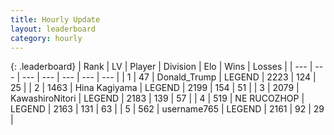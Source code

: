 ```yaml
---
title: Hourly Update
layout: leaderboard
category: hourly
---
```


{: .leaderboard}
| Rank | LV | Player | Division | Elo | Wins | Losses |
| --- | --- | --- | --- | --- | --- | --- |
| <span data-change="0">1</span> | 47 | <span title="ID: 515520">Donald_Trump</span> | LEGEND | <span data-change="0">2223</span> | <span data-change="0">124</span> | <span data-change="0">25</span> |
| <span data-change="0">2</span> | 1463 | <span title="ID: 315148">Hina Kagiyama</span> | LEGEND | <span data-change="0">2199</span> | <span data-change="0">154</span> | <span data-change="0">51</span> |
| <span data-change="0">3</span> | 2079 | <span title="ID: 164871">KawashiroNitori</span> | LEGEND | <span data-change="-11">2183</span> | <span data-change="0">139</span> | <span data-change="1">57</span> |
| <span data-change="2">4</span> | 519 | <span title="ID: 335720">NE RUCOZHOP</span> | LEGEND | <span data-change="28">2163</span> | <span data-change="3">131</span> | <span data-change="0">63</span> |
| <span data-change="-1">5</span> | 562 | <span title="ID: 188640">username765</span> | LEGEND | <span data-change="0">2161</span> | <span data-change="0">92</span> | <span data-change="0">29</span> |